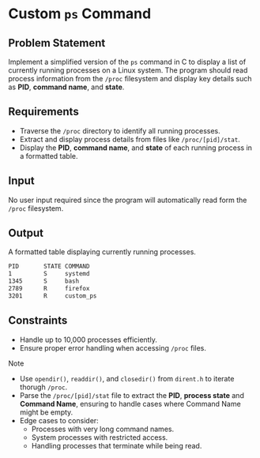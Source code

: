 # Custom `ps` Command

## Problem Statement

Implement a simplified version of the `ps` command in C to display a list of currently running processes on a Linux system. The program should read process information from the `/proc` filesystem and display key details such as **PID**, **command name**, and **state**.

## Requirements

- Traverse the `/proc` directory to identify all running processes.
- Extract and display process details from files like `/proc/[pid]/stat`.
- Display the **PID**, **command name**, and **state** of each running process in a formatted table.

## Input

No user input required since the program will automatically read form the `/proc` filesystem.

## Output

A formatted table displaying currently running processes.

```bash
PID       STATE COMMAND
1         S     systemd
1345      S     bash
2789      R     firefox
3201      R     custom_ps
```

## Constraints

- Handle up to 10,000 processes efficiently.
- Ensure proper error handling when accessing `/proc` files.

> [!NOTE]
>
> - Use `opendir()`, `readdir()`, and `closedir()` from `dirent.h` to iterate thorugh `/proc`.
> - Parse the `/proc/[pid]/stat` file to extract the **PID**, **process state** and **Command Name**, ensuring to handle cases where Command Name might be empty.
> - Edge cases to consider:
>   - Processes with very long command names.
>   - System processes with restricted access.
>   - Handling processes that terminate while being read.
